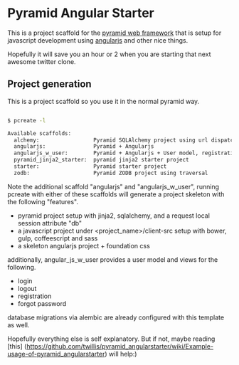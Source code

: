# Pyramid Angular Starter

This is a project scaffold for the [pyramid web
framework](http://www.pylonsproject.org/projects/pyramid/about) that
is setup for javascript development using
[angularjs](https://angularjs.org/) and other nice things.

Hopefully it will save you an hour or 2 when you are starting that
next awesome twitter clone.



## Project generation

This is a project scaffold so you use it in the normal pyramid way.


```bash

$ pcreate -l

Available scaffolds:
  alchemy:                 Pyramid SQLAlchemy project using url dispatch
  angularjs:               Pyramid + Angularjs
  angularjs_w_user:        Pyramid + Angularjs + User model, registration, forgot password
  pyramid_jinja2_starter:  pyramid jinja2 starter project
  starter:                 Pyramid starter project
  zodb:                    Pyramid ZODB project using traversal
```

Note the additional scaffold "angularjs" and "angularjs_w_user", running pcreate with either of these
scaffolds will generate a project skeleton with the following
"features".

* pyramid project setup with jinja2, sqlalchemy, and a request local session attribute "db"
* a javascript project under <project_name>/client-src setup with bower, gulp, coffeescript and sass
* a skeleton angularjs project + foundation css

additionally, angular_js_w_user provides a user model and views for the following.

* login
* logout
* registration
* forgot password

database migrations via alembic are already configured with this template as well.

Hopefully everything else is self explanatory. But if not, maybe reading [this] (https://github.com/twillis/pyramid_angularstarter/wiki/Example-usage-of-pyramid_angularstarter) will help:)
